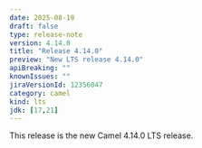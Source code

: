 ```yaml
---
date: 2025-08-19
draft: false
type: release-note
version: 4.14.0
title: "Release 4.14.0"
preview: "New LTS release 4.14.0"
apiBreaking: ""
knownIssues: ""
jiraVersionId: 12356047
category: camel
kind: lts
jdk: [17,21]
---
```


This release is the new Camel 4.14.0 LTS release.
